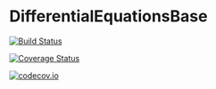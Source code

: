 # DifferentialEquationsBase

[![Build Status](https://travis-ci.org/ChrisRackauckas/DifferentialEquationsBase.jl.svg?branch=master)](https://travis-ci.org/ChrisRackauckas/DifferentialEquationsBase.jl)

[![Coverage Status](https://coveralls.io/repos/ChrisRackauckas/DifferentialEquationsBase.jl/badge.svg?branch=master&service=github)](https://coveralls.io/github/ChrisRackauckas/DifferentialEquationsBase.jl?branch=master)

[![codecov.io](http://codecov.io/github/ChrisRackauckas/DifferentialEquationsBase.jl/coverage.svg?branch=master)](http://codecov.io/github/ChrisRackauckas/DifferentialEquationsBase.jl?branch=master)
